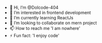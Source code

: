 - 👋 Hi, I’m @DoIcode-404
- 👀 I’m interested in frontend development
- 🌱 I’m currently learning ReactJs
- 💞️ I’m looking to collaborate on mern project
- 📫 How to reach me 'I am nowhere'
- ⚡ Fun fact: 'I enjoy code'

<!---
DoIcode-404/DoIcode-404 is a ✨ special ✨ repository because its `README.md` (this file) appears on your GitHub profile.
You can click the Preview link to take a look at your changes.
--->

